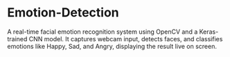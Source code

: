 # Emotion-Detection
A real-time facial emotion recognition system using OpenCV and a Keras-trained CNN model. It captures webcam input, detects faces, and classifies emotions like Happy, Sad, and Angry, displaying the result live on screen.
